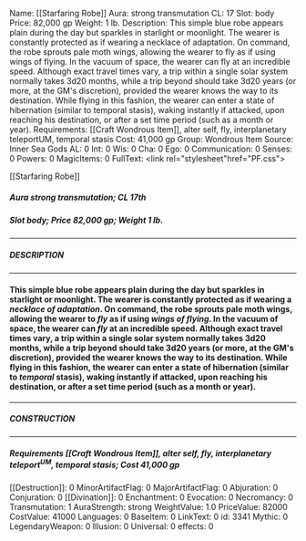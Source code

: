 Name: [[Starfaring Robe]]
Aura: strong transmutation
CL: 17
Slot: body
Price: 82,000 gp
Weight: 1 lb.
Description: This simple blue robe appears plain during the day but sparkles in starlight or moonlight. The wearer is constantly protected as if wearing a necklace of adaptation. On command, the robe sprouts pale moth wings, allowing the wearer to fly as if using wings of flying. In the vacuum of space, the wearer can fly at an incredible speed. Although exact travel times vary, a trip within a single solar system normally takes 3d20 months, while a trip beyond should take 3d20 years (or more, at the GM's discretion), provided the wearer knows the way to its destination. While flying in this fashion, the wearer can enter a state of hibernation (similar to temporal stasis), waking instantly if attacked, upon reaching his destination, or after a set time period (such as a month or year).
Requirements: [[Craft Wondrous Item]], alter self, fly, interplanetary teleportUM, temporal stasis
Cost: 41,000 gp
Group: Wondrous Item
Source: Inner Sea Gods
AL: 0
Int: 0
Wis: 0
Cha: 0
Ego: 0
Communication: 0
Senses: 0
Powers: 0
MagicItems: 0
FullText: <link rel="stylesheet"href="PF.css"><div class="heading"><p class="alignleft">[[Starfaring Robe]]</p><div style="clear: both;"></div></div><div><h5><b>Aura </b>strong transmutation; <b>CL </b>17th</h5><h5><b>Slot </b>body; <b>Price </b>82,000 gp; <b>Weight </b>1 lb.</h5></div><hr/><div><h5><b>DESCRIPTION</b></h5></div><hr/><div><h4><p>This simple blue robe appears plain during the day but sparkles in starlight or moonlight. The wearer is constantly protected as if wearing a <i>necklace of adaptation</i>. On command, the robe sprouts pale moth wings, allowing the wearer to <i>fly</i> as if using <i>wings of flying</i>. In the vacuum of space, the wearer can <i>fly</i> at an incredible speed. Although exact travel times vary, a trip within a single solar system normally takes 3d20 months, while a trip beyond should take 3d20 years (or more, at the GM's discretion), provided the wearer knows the way to its destination. While flying in this fashion, the wearer can enter a state of hibernation (similar to <i>temporal</i> stasis), waking instantly if attacked, upon reaching his destination, or after a set time period (such as a month or year).</p></h4></div><hr/><div><h5><b>CONSTRUCTION</b></h5></div><hr/><div><h5><b>Requirements </b>[[Craft Wondrous Item]], <i>alter self</i>, <i>fly</i>, <i>interplanetary teleport<sup>UM</sup></i>, <i>temporal stasis</i>; <b>Cost </b>41,000 gp</h5></div>
[[Destruction]]: 0
MinorArtifactFlag: 0
MajorArtifactFlag: 0
Abjuration: 0
Conjuration: 0
[[Divination]]: 0
Enchantment: 0
Evocation: 0
Necromancy: 0
Transmutation: 1
AuraStrength: strong
WeightValue: 1.0
PriceValue: 82000
CostValue: 41000
Languages: 0
BaseItem: 0
LinkText: 0
id: 3341
Mythic: 0
LegendaryWeapon: 0
Illusion: 0
Universal: 0
effects: 0

